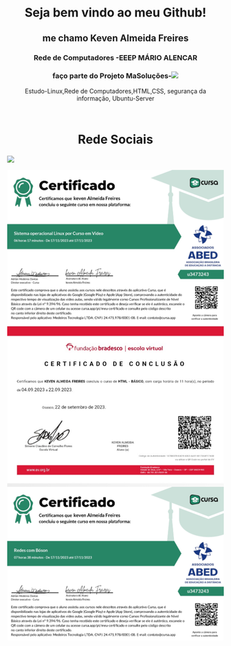 
<html>
<head>
</head>
<body>
<h1 align="center">Seja bem vindo ao meu Github!</h1>

<h2 align="center">me chamo Keven Almeida Freires</h2>
<h3 align="center">Rede de Computadores -EEEP MÁRIO ALENCAR</h3>
<h3 align="center">faço parte do Projeto MaSoluções<span>-</span><img src="MASOLUCÕES.png" width="40px"></h3>
<p color="blue" align="center">Estudo-Linux,Rede de Computadores,HTML,CSS, segurança da informação, Ubuntu-Server</p>
<br>
<h1 align="center">Rede Sociais</h1>
<a href="https://www.instagram.com/kevenalmeida1414/"><img src="https://upload.wikimedia.org/wikipedia/commons/thumb/a/a5/Instagram_icon.png/600px-Instagram_icon.png" width="50px" align="center"></a>
<br>
<br>
<img src="certificate_1700240516626.jpg" align="center">
<img src="20231117_190030_070103.jpg" align="center">
<img src="CERTIFICADO_Redes.jpg" align="center">
</body>
</html>
